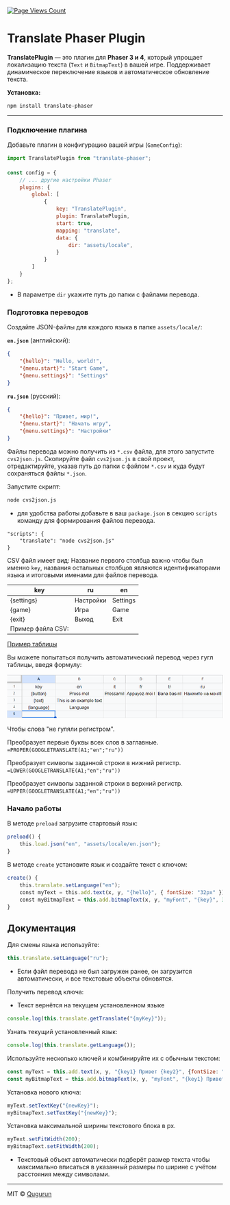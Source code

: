 [![Page Views Count](https://badges.toozhao.com/badges/01JVJ9DZTC41VE8M88F7J1M5CA/green.svg)](https://badges.toozhao.com/stats/01JVJ9DZTC41VE8M88F7J1M5CA "Get your own page views count badge on badges.toozhao.com")

# **Translate Phaser Plugin**

**TranslatePlugin** — это плагин для **Phaser 3 и 4**, который упрощает локализацию текста (`Text` и `BitmapText`) в вашей игре. Поддерживает динамическое переключение языков и автоматическое обновление текста.

**Установка:**

```bash
npm install translate-phaser
```

---
### **Подключение плагина**

Добавьте плагин в конфигурацию вашей игры (`GameConfig`):

```javascript
import TranslatePlugin from "translate-phaser";

const config = {
    // ... другие настройки Phaser
    plugins: {
        global: [
            {
                key: "TranslatePlugin",
                plugin: TranslatePlugin,
                start: true,
                mapping: "translate",
                data: {
                    dir: "assets/locale",
                }
            }
        ]
    }
};
```

- В параметре `dir` укажите путь до папки с файлами перевода.
### **Подготовка переводов**

Создайте JSON-файлы для каждого языка в папке `assets/locale/`:

**`en.json`** (английский):

```json
{
    "{hello}": "Hello, world!",
    "{menu.start}": "Start Game",
    "{menu.settings}": "Settings"
}
```

**`ru.json`** (русский):

```json
{
    "{hello}": "Привет, мир!",
    "{menu.start}": "Начать игру",
    "{menu.settings}": "Настройки"
}
```

Файлы перевода можно получить из `*.csv` файла, для этого запустите `cvs2json.js`. Скопируйте файл `cvs2json.js` в свой проект, отредактируйте, указав путь до папки с файлом `*.csv` и куда будут сохраняться файлы `*.json`.

Запустите скрипт:

```bash
node cvs2json.js
```

- для удобства работы добавьте в ваш `package.json` в секцию `scripts` команду для формирования файлов перевода.
  
```
"scripts": {
    "translate": "node cvs2json.js"
}
```

CSV файл имеет вид: Название первого столбца важно чтобы был именно `key`, названия остальных столбцов являются идентификаторами языка и итоговыми именами для файлов перевода.

|key|ru|en|
|---|---|---|
|{settings}|Настройки|Settings|
|{game}|Игра|Game|
|{exit}|Выход|Exit|
|Пример файла CSV:|||

[Пример таблицы](https://docs.google.com/spreadsheets/d/11lQEBhEIqXbmaXeNp7G18mlrq2J0pNZCpmwcyrIc_wk/edit?usp=sharing "https://docs.google.com/spreadsheets/d/11lQEBhEIqXbmaXeNp7G18mlrq2J0pNZCpmwcyrIc_wk/edit?usp=sharing")

Вы можете попытаться получить автоматический перевод через гугл таблицы, введя формулу:

![google_table.gif](https://github.com/Qugurun/translate-phaser/blob/main/google_table.gif)

Чтобы слова "не гуляли регистром".

Преобразует первые буквы всех слов в заглавные.  
`=PROPER(GOOGLETRANSLATE(A1;"en";"ru"))`

Преобразует символы заданной строки в нижний регистр.  
`=LOWER(GOOGLETRANSLATE(A1;"en";"ru"))`

Преобразует символы заданной строки в верхний регистр.  
`=UPPER(GOOGLETRANSLATE(A1;"en";"ru"))`
### **Начало работы**

В методе `preload` загрузите стартовый язык:

```javascript
preload() {
    this.load.json("en", "assets/locale/en.json");
}
```

 В методе `create` установите язык и создайте текст с ключом:

```javascript
create() {
    this.translate.setLanguage("en");
    const myText = this.add.text(x, y, "{hello}", { fontSize: "32px" });
    const myBitmapText = this.add.bitmapText(x, y, "myFont", "{key}", 32);
}
```

## **Документация**

Для смены языка используйте:

```javascript
this.translate.setLanguage("ru");
```

- Если файл перевода не был загружен ранее, он загрузится автоматически, и все текстовые объекты обновятся.

Получить перевод ключа: 
- Текст вернётся на текущем установленном языке

```javascript
console.log(this.translate.getTranslate("{myKey}"));
```

Узнать текущий установленный язык:

```javascript
console.log(this.translate.getLanguage());
```

Используйте несколько ключей и комбинируйте их с обычным текстом:

```js
const myText = this.add.text(x, y, "{key1} Привет {key2}", {fontSize: "50px"});
const myBitmapText = this.add.bitmapText(x, y, "myFont", "{key1} Привет {key2}", 32);
```

Установка нового ключа:

```javascript
myText.setTextKey("{newKey}");
myBitmapText.setTextKey("{newKey}");
```

Установка максимальной ширины текстового блока в px.

```javascript
myText.setFitWidth(200);
myBitmapText.setFitWidth(200);
```

- Текстовый объект автоматически подберёт размер текста чтобы максимально вписаться в указанный размеры по ширине с учётом расстояния между символами.

---

MIT © [Qugurun](https://github.com/Qugurun) 
